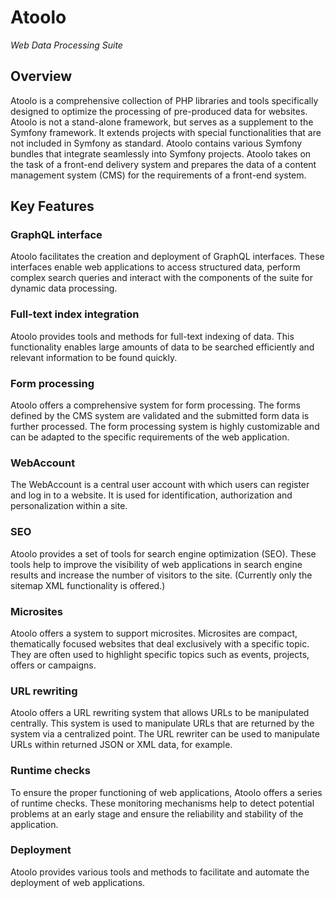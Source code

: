 # Atoolo

_Web Data Processing Suite_

## Overview

Atoolo is a comprehensive collection of PHP libraries and tools specifically designed to optimize the processing of pre-produced data for websites. Atoolo is not a stand-alone framework, but serves as a supplement to the Symfony framework. It extends projects with special functionalities that are not included in Symfony as standard. Atoolo contains various Symfony bundles that integrate seamlessly into Symfony projects. Atoolo takes on the task of a front-end delivery system and prepares the data of a content management system (CMS) for the requirements of a front-end system.

## Key Features

### GraphQL interface

Atoolo facilitates the creation and deployment of GraphQL interfaces. These interfaces enable web applications to access structured data, perform complex search queries and interact with the components of the suite for dynamic data processing.

### Full-text index integration

Atoolo provides tools and methods for full-text indexing of data. This functionality enables large amounts of data to be searched efficiently and relevant information to be found quickly.

### Form processing

Atoolo offers a comprehensive system for form processing. The forms defined by the CMS system are validated and the submitted form data is further processed. The form processing system is highly customizable and can be adapted to the specific requirements of the web application.

### WebAccount

The WebAccount is a central user account with which users can register and log in to a website. It is used for identification, authorization and personalization within a site.

### SEO

Atoolo provides a set of tools for search engine optimization (SEO). These tools help to improve the visibility of web applications in search engine results and increase the number of visitors to the site. (Currently only the sitemap XML functionality is offered.)

### Microsites

Atoolo offers a system to support microsites. Microsites are compact, thematically focused websites that deal exclusively with a specific topic. They are often used to highlight specific topics such as events, projects, offers or campaigns.

### URL rewriting

Atoolo offers a URL rewriting system that allows URLs to be manipulated centrally. This system is used to manipulate URLs that are returned by the system via a centralized point. The URL rewriter can be used to manipulate URLs within returned JSON or XML data, for example.

### Runtime checks

To ensure the proper functioning of web applications, Atoolo offers a series of runtime checks. These monitoring mechanisms help to detect potential problems at an early stage and ensure the reliability and stability of the application.

### Deployment

Atoolo provides various tools and methods to facilitate and automate the deployment of web applications.
